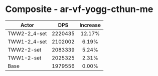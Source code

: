 # Composite - ar-vf-yogg-cthun-me
| Actor | DPS | Increase |
|---|:---:|:---:|
|TWW2-2_4-set|2220435|12.17%|
|TWW1-2_4-set|2102002|6.19%|
|TWW2-2-set|2083339|5.24%|
|TWW1-2-set|2025325|2.31%|
|Base|1979556|0.00%|
